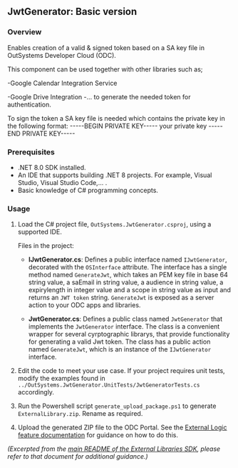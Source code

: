 JwtGenerator: Basic version
---------------------------

### Overview

Enables creation of a valid & signed token based on a SA key file in OutSystems Developer Cloud (ODC).

This component can be used together with other libraries such as;

-Google Calendar Integration Service

-Google Drive Integration
-...
to generate the needed token for authentication.



To sign the token a SA key file is needed which contains the private key in the following format:
-----BEGIN PRIVATE KEY-----
your private key
-----END PRIVATE KEY-----



### Prerequisites

*   .NET 8.0 SDK installed.
*   An IDE that supports building .NET 8 projects. For example, Visual Studio, Visual Studio Code,... .
*   Basic knowledge of C# programming concepts.

### Usage

1.  Load the C# project file, `OutSystems.JwtGenerator.csproj`, using a supported IDE.
    
    Files in the project:
    
    *   **IJwtGenerator.cs**: Defines a public interface named `IJwtGenerator`, decorated with the `OSInterface` attribute. The interface has a single method named `GenerateJwt`, which takes an PEM key file in base 64 string value, a saEmail in string value, a audience in string value, a expirylength in integer value and a scope in string value as input and returns an `JWT token` string. `GenerateJwt` is exposed as a server action to your ODC apps and libraries.
        
    *   **JwtGenerator.cs**: Defines a public class named `JwtGenerator` that implements the `JwtGenerator` interface. The class is a convenient wrapper for several cyrptographic librarys, that provide functionality for generating a valid Jwt token. The class has a public action named `GenerateJwt`, which is an instance of the `IJwtGenerator` interface.
        
2.  Edit the code to meet your use case. If your project requires unit tests, modify the examples found in `../OutSystems.JwtGenerator.UnitTests/JwtGeneratorTests.cs` accordingly.
    
3.  Run the Powershell script `generate_upload_package.ps1` to generate `ExternalLibrary.zip`. Rename as required.
    
4.  Upload the generated ZIP file to the ODC Portal. See the [External Logic feature documentation](https://www.outsystems.com/goto/external-logic-upload) for guidance on how to do this.
    

_(Excerpted from the [main README of the External Libraries SDK](https://www.outsystems.com/goto/external-logic-readme), please refer to that document for additional guidance.)_
